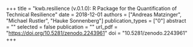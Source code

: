 +++
title = "kwb.resilience (v.0.1.0): R Package for the Quantification of Technical Resilience"
date = 2018-12-01
authors = ["Andreas Matzinger", "Michael Rustler", "Hauke Sonnenberg"]
publication_types = ["0"]
abstract = ""
selected = false
publication = ""
url_pdf = "https://doi.org/10.5281/zenodo.2243961"
doi = "10.5281/zenodo.2243961"
+++

